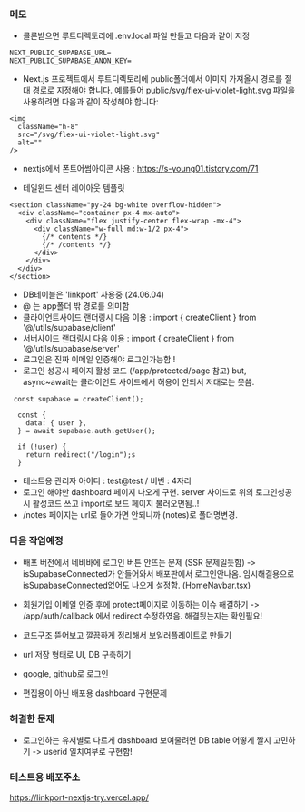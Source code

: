 ### 메모

- 클론받으면 루트디렉토리에 .env.local 파일 만들고 다음과 같이 지정

```
NEXT_PUBLIC_SUPABASE_URL=
NEXT_PUBLIC_SUPABASE_ANON_KEY=
```

- Next.js 프로젝트에서 루트디렉토리에 public폴더에서 이미지 가져올시 경로를 절대 경로로 지정해야 합니다.
  예를들어 public/svg/flex-ui-violet-light.svg 파일을 사용하려면 다음과 같이 작성해야 합니다:

```
<img
  className="h-8"
  src="/svg/flex-ui-violet-light.svg"
  alt=""
/>
```

- nextjs에서 폰트어썸아이콘 사용 : https://s-young01.tistory.com/71

- 테일윈드 센터 레이아웃 템플릿

```
<section className="py-24 bg-white overflow-hidden">
  <div className="container px-4 mx-auto">
    <div className="flex justify-center flex-wrap -mx-4">
      <div className="w-full md:w-1/2 px-4">
        {/* contents */}
        {/* /contents */}
      </div>
    </div>
  </div>
</section>
```

- DB테이블은 'linkport' 사용중 (24.06.04)
- @ 는 app폴더 밖 경로를 의미함
- 클라이언트사이드 랜더링시 다음 이용 : import { createClient } from '@/utils/supabase/client'
- 서버사이드 랜더링시 다음 이용 : import { createClient } from '@/utils/supabase/server'
- 로그인은 진짜 이메일 인증해야 로그인가능함 !
- 로그인 성공시 페이지 활성 코드 (/app/protected/page 참고) but, async~await는 클라이언트 사이드에서 허용이 안되서 저대로는 못씀.

```
 const supabase = createClient();

  const {
    data: { user },
  } = await supabase.auth.getUser();

  if (!user) {
    return redirect("/login");s
  }
```

- 테스트용 관리자 아이디 : test@test / 비번 : 4자리
- 로그인 해야만 dashboard 페이지 나오게 구현. server 사이드로 위의 로그인성공시 활성코드 쓰고 import로 보드 페이지 불러오면됨..!
- /notes 페이지는 url로 들어가면 안되니까 (notes)로 폴더명변경.

### 다음 작업예정

- 배포 버전에서 네비바에 로그인 버튼 안뜨는 문제 (SSR 문제일듯함)
-> isSupabaseConnected가 안들어와서 배포판에서 로그인안나옴. 임시해결용으로 isSupabaseConnected없어도 나오게 설정함. (HomeNavbar.tsx)

- 회원가입 이메일 인증 후에 protect페이지로 이동하는 이슈 해결하기 
-> /app/auth/callback 에서 redirect 수정하였음. 해결됬는지는 확인필요!

- 코드구조 뜯어보고 깔끔하게 정리해서 보일러플레이트로 만들기
- url 저장 형태로 UI, DB 구축하기
- google, github로 로그인
- 편집용이 아닌 배포용 dashboard 구현문제

### 해결한 문제

- 로그인하는 유저별로 다르게 dashboard 보여줄려면 DB table 어떻게 짤지 고민하기 -> userid 일치여부로 구현함!

### 테스트용 배포주소

https://linkport-nextjs-try.vercel.app/
